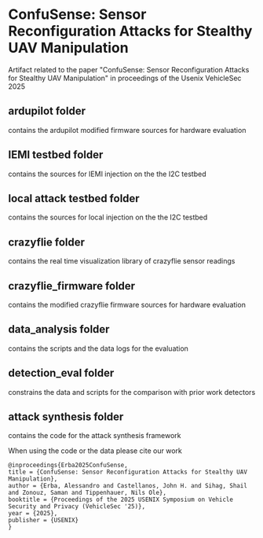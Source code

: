 # ConfuSense: Sensor Reconfiguration Attacks for Stealthy UAV Manipulation
Artifact related to the paper "ConfuSense: Sensor Reconfiguration Attacks for Stealthy UAV Manipulation" in proceedings of the Usenix VehicleSec 2025

## ardupilot folder 
contains the ardupilot modified firmware sources for hardware evaluation

## IEMI testbed folder 
contains the sources for IEMI injection on the the I2C testbed

## local attack testbed folder 
contains the sources for local injection on the the I2C testbed 

## crazyflie folder
contains the real time visualization library of crazyflie sensor readings 

## crazyflie_firmware folder
contains the modified crazyflie firmware sources for hardware evaluation 

## data_analysis folder 
contains the scripts and the data logs for the evaluation

## detection_eval folder
constrains the data and scripts for the comparison with prior work detectors

## attack synthesis folder
contains the code for the attack synthesis framework 


When using the code or the data please cite our work
```
@inproceedings{Erba2025ConfuSense,
title = {ConfuSense: Sensor Reconfiguration Attacks for Stealthy UAV Manipulation},
author = {Erba, Alessandro and Castellanos, John H. and Sihag, Shail and Zonouz, Saman and Tippenhauer, Nils Ole},
booktitle = {Proceedings of the 2025 USENIX Symposium on Vehicle Security and Privacy (VehicleSec '25)},
year = {2025},
publisher = {USENIX}
}
```
